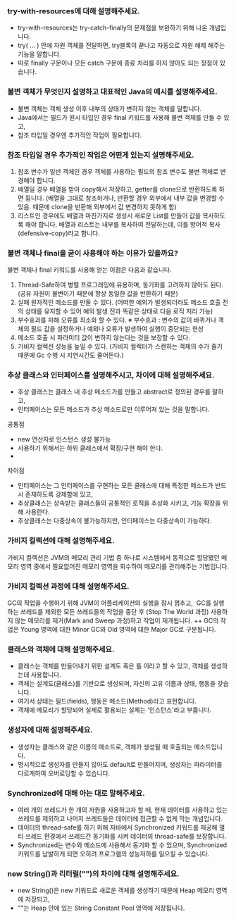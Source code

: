 ### try-with-resources에 대해 설명해주세요.
- try-with-resources는 try-catch-finally의 문제점을 보완하기 위해 나온 개념입니다.
- try( ... ) 안에 자원 객체를 전달하면, try블록이 끝나고 자동으로 자원 해제 해주는 기능을 말합니다.
- 따로 finally 구문이나 모든 catch 구문에 종료 처리를 하지 않아도 되는 장점이 있습니다.

### 불변 객체가 무엇인지 설명하고 대표적인 Java의 예시를 설명해주세요.
- 불변 객체는 객체 생성 이후 내부의 상태가 변하지 않는 객체를 말합니다.
- Java에서는 필드가 원시 타입인 경우 final 키워드를 사용해 불변 객체를 만들 수 있고, 
- 참조 타입일 경우엔 추가적인 작업이 필요합니다.

### 참조 타입일 경우 추가적인 작업은 어떤게 있는지 설명해주세요.
1. 참조 변수가 일반 객체인 경우 객체를 사용하는 필드의 참조 변수도 불변 객체로 변경해야 합니다.
 
2. 배열일 경우 배열을 받아 copy해서 저장하고, getter를 clone으로 반환하도록 하면 됩니다.
(배열을 그대로 참조하거나, 반환할 경우 외부에서 내부 값을 변경할 수 있음. 때문에 clone을 반환해 외부에서 값 변경하지 못하게 함)
 
3. 리스트인 경우에도 배열과 마찬가지로 생성시 새로운 List를 만들어 값을 복사하도록 해야 합니다.
배열과 리스트는 내부를 복사하여 전달하는데, 이를 방어적 복사(defensive-copy)라고 합니다.

### 불변 객체나 final을 굳이 사용해야 하는 이유가 있을까요?
불변 객체나 final 키워드를 사용해 얻는 이점은 다음과 같습니다.
 
1. Thread-Safe하여 병렬 프로그래밍에 유용하며, 동기화를 고려하지 않아도 된다.
(공유 자원이 불변이기 때문에 항상 동일한 값을 반환하기 때문)
 
2. 실패 원자적인 메소드를 만들 수 있다.
(어떠한 예외가 발생되더라도 메소드 호출 전의 상태를 유지할 수 있어 예외 발생 전과 똑같은 상태로 다음 로직 처리 가능)
 
3. 부수효과를 피해 오류를 최소화 할 수 있다.
※ 부수효과 : 변수의 값이 바뀌거나 객체의 필드 값을 설정하거나 예외나 오류가 발생하여 실행이 중단되는 현상
 
4. 메소드 호출 시 파라미터 값이 변하지 않는다는 것을 보장할 수 있다.
 
5. 가비지 컬렉션 성능을 높일 수 있다.
(가비지 컬렉터가 스캔하는 객체의 수가 줄기 때문에 Gc 수행 시 지연시간도 줄어든다.)

### 추상 클래스와 인터페이스를 설명해주시고, 차이에 대해 설명해주세요.
- 추상 클래스는 클래스 내 추상 메소드가를 만들고 abstract로 정의된 경우를 말하고,
- 인터페이스는 모든 메소드가 추상 메소드로만 이루어져 있는 것을 말합니다.

공통점
- new 연산자로 인스턴스 생성 불가능
- 사용하기 위해서는 하위 클래스에서 확장/구현 해야 한다.
- 
차이점
- 인터페이스는 그 인터페이스를 구현하는 모든 클래스에 대해 특정한 메소드가 반드시 존재하도록 강제함에 있고, 
- 추상클래스는 상속받는 클래스들의 공통적인 로직을 추상화 시키고, 기능 확장을 위해 사용한다.
- 추상클래스는 다중상속이 불가능하지만, 인터페이스는 다중상속이 가능하다.

### 가비지 컬렉션에 대해 설명해주세요.
가비지 컬렉션은 JVM의 메모리 관리 기법 중 하나로 시스템에서 동적으로 할당됐던 메모리 영역 중에서 필요없어진 메모리 영역을 회수하여 메모리를 관리해주는 기법입니다.

### 가비지 컬렉션 과정에 대해 설명해주세요.
GC의 작업을 수행하기 위해 JVM이 어플리케이션의 실행을 잠시 멈추고,  GC를 실행하는 쓰레드를 제외한 모든 쓰레드들의 작업을 중단 후 (Stop The World 과정) 사용하지 않는 메모리를 제거(Mark and Sweep 과정)하고 작업이 재개됩니다.
++ GC의 작업은 Young 영역에 대한 Minor GC와 Old 영역에 대한 Major GC로 구분됩니다.

### 클래스와 객체에 대해 설명해주세요.
- 클래스는 객체를 만들어내기 위한 설계도 혹은 틀 이라고 할 수 있고, 객체를 생성하는데 사용합니다.
- 객체는 설계도(클래스)를 기반으로 생성되며, 자신의 고유 이름과 상태, 행동을 갖습니다. 
- 여기서 상태는 필드(fields), 행동은 메소드(Method)라고 표현합니다. 
- 객체에 메모리가 할당되어 실제로 활용되는 실체는 '인스턴스'라고 부릅니다.

### 생성자에 대해 설명해주세요.
- 생성자는 클래스와 같은 이름의 메소드로, 객체가 생성될 때 호출되는 메소드입니다.
- 명시적으로 생성자를 만들지 않아도 default로 만들어지며, 생성자는 파라미터를 다르게하여 오버로딩할 수 있습니다.

### Synchronized에 대해 아는 대로 말해주세요.
- 여러 개의 쓰레드가 한 개의 자원을 사용하고자 할 때, 현재 데이터를 사용하고 있는 쓰레드를 제외하고 나머지 쓰레드들은 데이터에 접근할 수 없게 막는 개념입니다.
- 데이터의 thread-safe를 하기 위해 자바에서 Synchronized 키워드를 제공해 멀티 쓰레드 환경에서 쓰레드간 동기화를 시켜 데이터의 thread-safe를 보장합니다.
- Synchronized는 변수와 메소드에 사용해서 동기화 할 수 있으며, Synchronized 키워드를 남발하게 되면 오히려 프로그램의 성능저하를 일으킬 수 있습니다.

### new String()과 리터럴("")의 차이에 대해 설명해주세요.
- new String()은 new 키워드로 새로운 객체를 생성하기 때문에 Heap 메모리 영역에 저장되고,
- ""는 Heap 안에 있는 String Constant Pool 영역에 저장됩니다.
